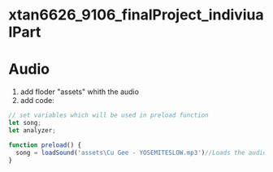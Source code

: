 # xtan6626_9106_finalProject_indiviualPart
# Audio
1. add floder "assets" whith the audio
2. add code:

  
```javascript
// set variables which will be used in preload function
let song;
let analyzer;

function preload() {
  song = loadSound('assets\Cu Gee - YOSEMITESLOW.mp3')//Loads the audio file from the specified path
}